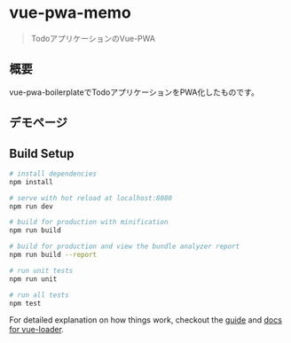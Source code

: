 # vue-pwa-memo

> TodoアプリケーションのVue-PWA

## 概要
vue-pwa-boilerplateでTodoアプリケーションをPWA化したものです。

## デモページ


## Build Setup

``` bash
# install dependencies
npm install

# serve with hot reload at localhost:8080
npm run dev

# build for production with minification
npm run build

# build for production and view the bundle analyzer report
npm run build --report

# run unit tests
npm run unit

# run all tests
npm test
```

For detailed explanation on how things work, checkout the [guide](http://vuejs-templates.github.io/webpack/) and [docs for vue-loader](http://vuejs.github.io/vue-loader).
